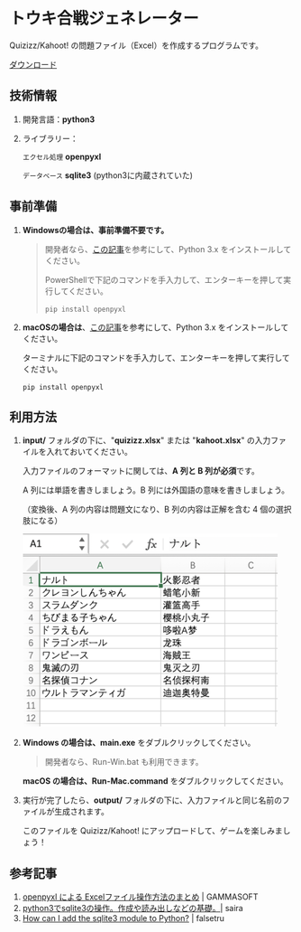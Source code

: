 # トウキ合戦ジェネレーター

Quizizz/Kahoot! の問題ファイル（Excel）を作成するプログラムです。

[ダウンロード](https://github.com/liyi1472/toukigassen-generator/releases)

## 技術情報

1. 開発言語：**python3**

2. ライブラリー：

   `エクセル処理` **openpyxl**

   `データベース` **sqlite3** (python3に内蔵されていた)

## 事前準備

1. **Windowsの場合は、事前準備不要です。**

   > 開発者なら、[この記事](https://www.python.jp/install/windows/install.html)を参考にして、Python 3.x をインストールしてください。
   >
   > PowerShellで下記のコマンドを手入力して、エンターキーを押して実行してください。
   >
   > ```shell
   > pip install openpyxl
   > ```

2. **macOSの場合は**、[この記事](https://www.python.jp/install/macos/install_python.html)を参考にして、Python 3.x をインストールしてください。

   ターミナルに下記のコマンドを手入力して、エンターキーを押して実行してください。

   ```shell
   pip install openpyxl
   ```

## 利用方法

1. **input/** フォルダの下に、"**quizizz.xlsx**" または "**kahoot.xlsx**" の入力ファイルを入れておいてください。

   入力ファイルのフォーマットに関しては、**A 列と B 列が必須**です。

   A 列には単語を書きしましょう。B 列には外国語の意味を書きしましょう。

   （変換後、A 列の内容は問題文になり、B 列の内容は正解を含む 4 個の選択肢になる）

   <img src="sample/sample.png">　 

2. **Windows の場合は、main.exe** をダブルクリックしてください。

   > 開発者なら、Run-Win.bat も利用できます。

   **macOS の場合は、Run-Mac.command** をダブルクリックしてください。

3. 実行が完了したら、**output/** フォルダの下に、入力ファイルと同じ名前のファイルが生成されます。

   このファイルを Quizizz/Kahoot! にアップロードして、ゲームを楽しみましょう！

## 参考記事

1. [openpyxl による Excelファイル操作方法のまとめ](https://gammasoft.jp/support/how-to-use-openpyxl-for-excel-file/) | GAMMASOFT
2. [python3でsqlite3の操作。作成や読み出しなどの基礎。](https://qiita.com/saira/items/e08c8849cea6c3b5eb0c)| saira
3. [How can I add the sqlite3 module to Python?](https://stackoverflow.com/questions/19530974/how-can-i-add-the-sqlite3-module-to-python) | falsetru

